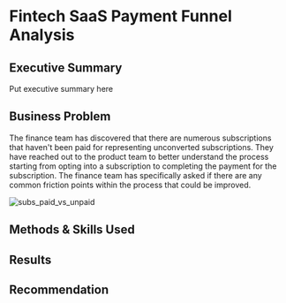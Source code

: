 # Fintech SaaS Payment Funnel Analysis

## Executive Summary

Put executive summary here

## Business Problem

The finance team has discovered that there are numerous subscriptions that haven't been paid for representing unconverted subscriptions. They have reached out to the product team to better understand the process starting from opting into a subscription to completing the payment for the subscription. The finance team has specifically asked if there are any common friction points within the process that could be improved.

![subs_paid_vs_unpaid](https://github.com/user-attachments/assets/89aaf0f1-0fe1-49e0-886a-98f9d0eaa303)

## Methods & Skills Used

## Results 

## Recommendation

